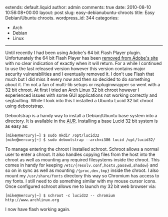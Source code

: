 extends: default.liquid
author: admin
comments: true
date: 2010-08-10 10:56:08+00:00
layout: post
slug: easy-debianubuntu-chroots
title: Easy Debian/Ubuntu chroots.
wordpress_id: 344
categories:
- Arch
- Debian
- Linux
---

Until recently I had been using Adobe's 64 bit Flash Player plugin.
Unfortunately the 64 bit Flash Player has been [removed from Adobe's site][0]
with no clear indication of exactly when it will return. For a while I continued
to use the last released version however this version contains major security
vulnerabilities and I eventually removed it. I don't use Flash that much but I
did miss it every now and then so decided to do something about it. I'm not a
fan of multi-lib setups or nspluginwrapper so went with a 32 bit chroot. At
first I tried an Arch Linux 32 bit chroot however I experienced issues with some
GUI applications not working correctly and segfaulting. While I look into this I
installed a Ubuntu Lucid 32 bit chroot using debootstrap.

Debootstrap is a handy way to install a Debian/Ubuntu base system into a
directory. It is available in the [AUR][1]. Installing a base Lucid 32 bit
system is as easy as:

	[mike@mercury|~] $ sudo mkdir /opt/lucid32
	[mike@mercury|~] $ sudo debootstrap --arch=i386 lucid /opt/lucid32/

To manage entering the chroot I installed schroot. Schroot allows a normal user
to enter a chroot. It also handles copying files from the host into the chroot
as well as mounting any required filesystems inside the chroot. This comes in
handy for keeping `/etc/{resolv.conf,hosts,passwd,shadow}` and so on in sync as
well as mounting `/{proc,dev,tmp}` inside the chroot. I also mount my
`/usr/share/fonts` directory this way so Chromium has access to my fonts. I still
need to do something similar with my mouse cursor icons. Once configured schroot
allows me to launch my 32 bit web browser via:

	[mike@mercury|~] $ schroot -c lucid32 -- chromium http://www.archlinux.org

I now have flash working again.

[0]: http://labs.adobe.com/technologies/flashplayer10/64bit.html
[1]: http://aur.archlinux.org/packages.php?ID=2970

